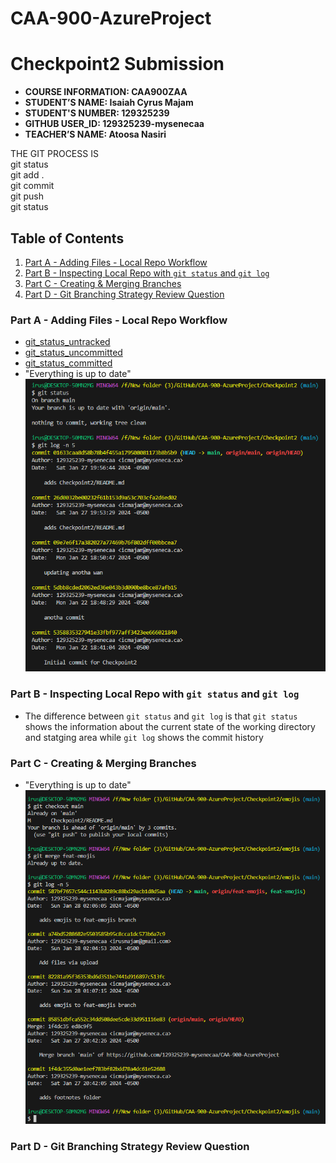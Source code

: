 # CAA-900-AzureProject


# Checkpoint2 Submission

- **COURSE INFORMATION: CAA900ZAA**
- **STUDENT’S NAME: Isaiah Cyrus Majam**
- **STUDENT'S NUMBER: 129325239**
- **GITHUB USER_ID: 129325239-mysenecaa**
- **TEACHER’S NAME: Atoosa Nasiri**

THE GIT PROCESS IS 
<br />
git status <br />
git add . <br />
git commit <br />
git push <br />
git status <br />

## Table of Contents
1. [Part A - Adding Files - Local Repo Workflow](#Part-A---Adding-Files---Local-Repo-Workflow)
2. [Part B - Inspecting Local Repo with `git status` and `git log`](#Part-B---Inspecting-Local-Repo-with-`git-status`-and-`git-log`)
3. [Part C - Creating & Merging Branches](#Part-C---Creating-&-Merging-Branches)
4. [Part D - Git Branching Strategy Review Question](#Part-D---Git-Branching-Strategy-Review-Question)



### Part A - Adding Files - Local Repo Workflow

- [git_status_untracked](https://github.com/129325239-mysenecaa/CAA-900-AzureProject/blob/main/Checkpoint2/git_status_untracked.txt)
- [git_status_uncommitted](https://github.com/129325239-mysenecaa/CAA-900-AzureProject/blob/main/Checkpoint2/git_status_uncommitted.txt)
- [git_status_committed](https://github.com/129325239-mysenecaa/CAA-900-AzureProject/blob/main/Checkpoint2/git_status_committed.txt)
- "Everything is up to date" <br />
![image3](Checkpoint2PartA.png)


### Part B - Inspecting Local Repo with `git status` and `git log`
- The difference between `git status` and `git log` is that `git status` shows the information about the current state of the working directory and statging area while `git log` shows the commit history

### Part C - Creating & Merging Branches
- "Everything is up to date" <br />
![image4](Checkpoint2PartC.png)


### Part D - Git Branching Strategy Review Question